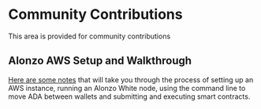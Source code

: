 # Community Contributions
This area is provided for community contributions

Alonzo AWS Setup and Walkthrough
--------------------------------

[Here are some notes](https://plutus-pioneer-program.readthedocs.io/en/latest/alonzo.html) that will take you through the process of setting up an AWS instance, running an Alonzo White node, using the command line to move ADA between wallets and submitting and executing smart contracts.

